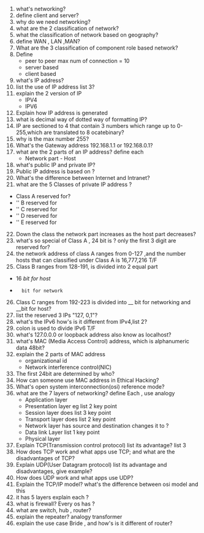1. what's networking?
2. define client and server?
3. why do we need networking?
4. what are the 2 classification of network?
5. what the classification of network based on geography?
6. define WAN , LAN ,MAN?
7. What are the 3 classification of component role based network?
8. Define 
    - peer to peer max num of connection = 10
    - server based
    - client based
9. what's IP address?
10. list the use of IP address list 3?
11. explain the 2 version of IP 
    - IPV4 
    - IPV6
12. Explain how IP address is generated
13. what is decimal way of dotted way of formatting IP?
14. IP are sectioned to 4  that contain 3 numbers which range up to 0-255,which are translated to 8 ocatebinary?
15. why is the max number 255?
16. What's the Gateway address 192.168.1.1 or 192.168.0.1?
17. what are the 2 parts of an IP address?  define each
     - Network part   - Host
18. what's public IP and private IP?
19. Public IP address is based on ?
20. What's the difference between Internet and Intranet?
21. what are the 5 Classes of private IP address ?
   - Class A reserved for?
   -  '' B reserved for
   - '' C  reserved for
   - '' D  reserved for
   - ''  E  reserved for 
22. Down the class the network part increases as the host part decreases?
23. what's so special of Class A  , 24 bit is ? only the first 3 digit are reserved for?
24. the network address of class A ranges from 0-127 ,and the number hosts that can classified under Class A is 16,777,216 T/F
25. Class B ranges from 128-191, is divided into 2 equal part 
 -  16 _bit for host_ 
 -       bit for network
26. Class C   ranges from 192-223  is divided into __ bit for networking and __bit for host?
27. list the reserved 3 IPs "127, 0,1"?
28. what's the IPv6 how's is it different from IPv4,list 2?
29. colon is used to divide IPv6 T/F
30. what's 127.0.0.0 or loopback address also know as localhost?
31. what's MAC (Media Access Control) address, which is alphanumeric data 48bit?
32. explain the 2 parts of MAC address
      - organizational id 
      - Network interference control(NIC)
33. The first 24bit are determined by who?
34.  How can someone use MAC address in Ethical Hacking?
35.  What's  open system interconnection(osi) reference mode?
36.  what are the 7 layers of networking? define Each , use analogy
     - Application layer
     - Presentation layer eg list 2 key point
     - Session layer does list 3 key point
     - Transport layer  does list 2 key point
     - Network layer  has source and destination changes it to ?
     - Data link Layer list 1 key point
     - Physical layer
37. Explain TCP(Transmission control protocol) list its  advantage? list 3
38. How does TCP work and what apps use TCP; and what are the disadvantages of TCP?
39. Explain UDP(User Datagram protocol) list its advantage and disadvantages, give example?
40. How does UDP work and what apps use UDP?
41. Explain the TCP/IP model? what's the difference between osi model and this
42. it has 5 layers explain each ?
43. what is firewall? Every os has ?
44. what are switch, hub , router?
45. explain the repeater? analogy transformer
46. explain the use case Bride , and how's is it different of router?